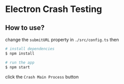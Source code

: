 # Electron Crash Testing

## How to use?

change the `submitURL` property in `./src/config.ts` then

```sh
# install dependencies
$ npm install

# run the app
$ npm start
```

click the `Crash Main Process` button

